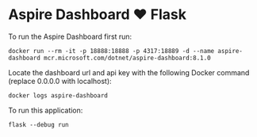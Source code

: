 # Aspire Dashboard ♥️ Flask
To run the Aspire Dashboard first run:

```cli
docker run --rm -it -p 18888:18888 -p 4317:18889 -d --name aspire-dashboard mcr.microsoft.com/dotnet/aspire-dashboard:8.1.0
```

Locate the dashboard url and api key with the following Docker command (replace 0.0.0.0 with localhost):

```cli
docker logs aspire-dashboard
```

To run this application:

```cli
flask --debug run
```
